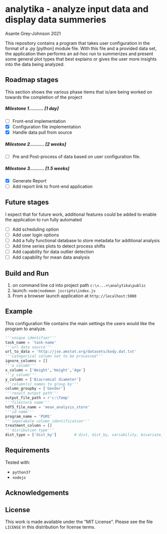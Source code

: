 # analytika - analyze input data and display data summeries
Asante Grey-Johnson 2021

This repository contains a program that takes user configuration in the format of
a .py [python] module file. With this file and a provided data set, the application then performs an ad-hoc run to summerizes and present some general plot types that best explains or gives the user more insights into the data being analyzed. 


 ## Roadmap stages
 This section shows the various phase items that is/are being worked on towards the completion of the project
 ##### Milestone 1..........     [1 day]
 - [ ] Front-end implementation
 - [x] Configuration file implementation
 - [x] Handle data pull from source
 ##### Milestone 2..........     [2 weeks]
 - [ ] Pre and Post-process of data based on user configuration file.
 ##### Milestone 3..........     [1.5 weeks]
 - [x] Generate Report      
 - [ ] Add report link to front-end application

## Future stages
I expect that for future work, additional features could be added to enable the application to run fully automated
- [ ] Add scheduling option
- [ ] Add user login options
- [ ] Add a fully functional database to store metadata for additional analysis
- [ ] Add time series plots to detect process shifts
- [ ] Add capability for data outlier detection
- [ ] Add capability for mean data analysis

## Build and Run
1. on command line cd into project path `c:\<...>\analytika\public`
2. launch: `node|nodemon jscripts\index.js`
3. From a browser launch application at `http://localhost:5000`

## Example
This configuration file contains the main settings the users would like the program to
analyze.

```python
'''unique identifier'''
task_name = 'task-name'
'''url data source'''
url_to_data = 'http://jse.amstat.org/datasets/body.dat.txt'
'''categorical column not to be processed'''
ignore_columns = []
'''x column'''
x_column = ['Weight','Height','Age']
'''y column'''
y_column = ['Biacromial diameter']
'''column(s) names to group by'''
column_groupby = ['Gender']
'''result output path'''
output_file_path = r'c:\Temp'
'''filestore name'''
hdf5_file_name = 'mean_analysis_store'
'''id name'''
program_name = 'PGM1'
'''seperabale column identification'''
treatment_column = []
'''disribution type'''
dist_type = ['dist_by']        # dist, dist_by, variability, bivariate, hist2d
```
## Requirements
Tested with: 
* `python37`
* `nodejs`

## Acknowledgements


## License

This work is made available under the "MIT License". Please
see the file `LICENSE` in this distribution for license
terms.
